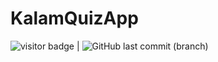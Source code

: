 # KalamQuizApp
<img src= "https://visitor-badge.laobi.icu/badge?page_id=201851019-iiitv/KalamQuizApp " alt="visitor badge"/> |  ![GitHub last commit (branch)](https://img.shields.io/github/last-commit/201851019-iiitv/KalamQuizApp/main)
